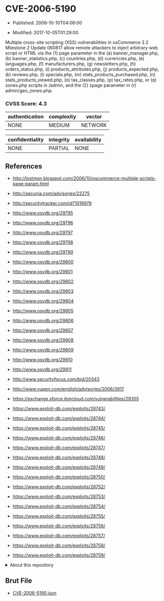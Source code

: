 # CVE-2006-5190

- Published: 2006-10-10T04:06:00

- Modified: 2017-10-05T01:29:00

Multiple cross-site scripting (XSS) vulnerabilities in osCommerce 2.2 Milestone 2 Update 060817 allow remote attackers to inject arbitrary web script or HTML via the (1) page parameter in the (a) banner_manager.php, (b) banner_statistics.php, (c) countries.php, (d) currencies.php, (e) languages.php, (f) manufacturers.php, (g) newsletters.php, (h) orders_status.php, (i) products_attributes.php, (j) products_expected.php, (k) reviews.php, (l) specials.php, (m) stats_products_purchased.php, (n) stats_products_viewed.php, (o) tax_classes.php, (p) tax_rates.php, or (q) zones.php scripts in /admin, and the (2) zpage parameter in (r) admin/geo_zones.php.

### CVSS Score: **4.3**

| authentication | complexity | vector |
| --- | --- | --- |
| NONE | MEDIUM | NETWORK |

| confidentiality | integrity | availability |
| --- | --- | --- |
| NONE | PARTIAL | NONE |

## References

* http://lostmon.blogspot.com/2006/10/oscommerce-multiple-scripts-page-param.html

* http://secunia.com/advisories/22275

* http://securitytracker.com/id?1016979

* http://www.osvdb.org/29795

* http://www.osvdb.org/29796

* http://www.osvdb.org/29797

* http://www.osvdb.org/29798

* http://www.osvdb.org/29799

* http://www.osvdb.org/29800

* http://www.osvdb.org/29801

* http://www.osvdb.org/29802

* http://www.osvdb.org/29803

* http://www.osvdb.org/29804

* http://www.osvdb.org/29805

* http://www.osvdb.org/29806

* http://www.osvdb.org/29807

* http://www.osvdb.org/29808

* http://www.osvdb.org/29809

* http://www.osvdb.org/29810

* http://www.osvdb.org/29811

* http://www.securityfocus.com/bid/20343

* http://www.vupen.com/english/advisories/2006/3917

* https://exchange.xforce.ibmcloud.com/vulnerabilities/29355

* https://www.exploit-db.com/exploits/28743/

* https://www.exploit-db.com/exploits/28744/

* https://www.exploit-db.com/exploits/28745/

* https://www.exploit-db.com/exploits/28746/

* https://www.exploit-db.com/exploits/28747/

* https://www.exploit-db.com/exploits/28748/

* https://www.exploit-db.com/exploits/28749/

* https://www.exploit-db.com/exploits/28750/

* https://www.exploit-db.com/exploits/28752/

* https://www.exploit-db.com/exploits/28753/

* https://www.exploit-db.com/exploits/28754/

* https://www.exploit-db.com/exploits/28755/

* https://www.exploit-db.com/exploits/28756/

* https://www.exploit-db.com/exploits/28757/

* https://www.exploit-db.com/exploits/28758/

* https://www.exploit-db.com/exploits/28759/

<details>
<summary>About this repository</summary> 

  This repository is part of the project [Live Hack CVE](https://github.com/Live-Hack-CVE). Main website can be found [www.live-hack.org](https://www.live-hack.org) 
  
  Made by [Sn0wAlice](https://github.com/Sn0wAlice) for the people that care about security and need to have a feed of the latest CVEs. Hope you enjoy it, don't forget to star the repo and follow me on [Twitter](https://twitter.com/Sn0wAlice) and [Github](https://github.com/Sn0wAlice). And that is my [personnal website](https://www.alice-snow.me/)

  - [Home Page](https://github.com/Live-Hack-CVE)
  - [Framework](https://github.com/Live-Hack-CVE/cve-framework)
  - [CVE database](https://github.com/Live-Hack-CVE/full_database)
  - [Changelog](https://github.com/Live-Hack-CVE/Changelog)
</details>

## Brut File

* [CVE-2006-5190.json](https://raw.githubusercontent.com/Live-Hack-CVE/full_database/main/cves/2006/CVE-2006-5190.json)

